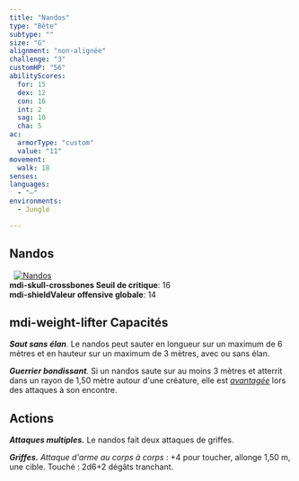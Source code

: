 ```yaml
---
title: "Nandos"
type: "Bête"
subtype: ""
size: "G"
alignment: "non-alignée"
challenge: "3"
customHP: "56"
abilityScores:
  for: 15
  dex: 12
  con: 16
  int: 2
  sag: 10
  cha: 5
ac:
  armorType: "custom"
  value: "11"
movement:
  walk: 18
senses:
languages:
  - "—"
environments:
  - Jungle

---
```

## Nandos
&nbsp;
[![Nandos](https://www.douaratil.fr/illustrations/bete/nandos300.jpeg)](https://www.douaratil.fr/illustrations/humanoide/nandos.jpeg)  
**<v-icon>mdi-skull-crossbones</v-icon> Seuil de critique**: 16             
**<v-icon>mdi-shield</v-icon>Valeur offensive globale**: 14       
## <v-icon>mdi-weight-lifter</v-icon> Capacités
_**Saut sans élan**._ Le nandos peut sauter en longueur sur un maximum de 6 mètres et en hauteur sur un maximum de 3 mètres, avec ou sans élan.

_**Guerrier bondissant**._ Si un nandos saute sur au moins 3 mètres et atterrit dans un rayon de 1,50 mètre autour d'une créature, elle est [_avantagée_](/utiliser-les-caracteristiques/#avantage-et-desavantage) lors des attaques à son encontre.



## Actions
_**Attaques multiples.**_ Le nandos fait deux attaques de griffes.

_**Griffes.**_ _Attaque d'arme au corps à corps_ : +4 pour toucher, allonge 1,50 m, une cible.
Touché : 2d6+2 dégâts tranchant.
